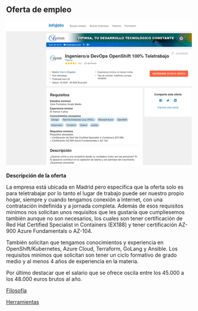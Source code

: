 ## Oferta de empleo

![Oferta_de_empleo](img/imagen_2024-10-31_005621468.png)

**Descripción de la oferta**

La empresa está ubicada en Madrid pero especifica que la oferta solo es para teletrabajar por lo tanto el lugar de trabajo puede ser nuestro propio hogar,
siempre y cuando tengamos conexión a internet, con una contratación indefinida y a jornada completa. Además de esos requisitos minimos nos
solicitan unos requisitos que les gustaría que cumpliesemos también aunque no son necesarios, los cuales son tener certificación de Red Hat Certified
Specialist in Containers (EX188) y tener certificación AZ-900 Azure Fundamentals o AZ-104.

También solicitan que tengamos conocimientos y experiencia en OpenShift/Kubernetes, Azure Cloud, Terraform, GoLang y Ansible.
Los requisitos mínimos que solicitan son tener un ciclo formativo de grado medio y al menos 4 años de experiencia en la materia.

Por último destacar que el salario que se ofrece oscila entre los 45.000 a los 48.000 euros brutos al año.

[Filosofía](Filosofía.md)

[Herramientas](Herramientas.md)
